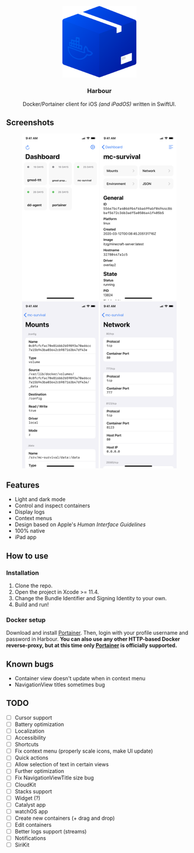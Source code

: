 <p align="center">
	<img width="200" src="Resources/Icon/Harbour@2x.png" alt="Harbour Logo"><br>
	<h3 align="center">Harbour</h3>
	<p align="center">Docker/Portainer client for iOS <i>(and iPadOS)</i> written in SwiftUI.</p>
</p>

## Screenshots
<p align=center>
	<img height="450" src="Resources/Screenshots/Light/Dashboard.png" alt="Dashboard">
	<img height="450" src="Resources/Screenshots/Light/Detail.png" alt="Detail">
	<img height="450" src="Resources/Screenshots/Light/Mounts.png" alt="Mounts">
	<img height="450" src="Resources/Screenshots/Light/Network.png" alt="Network">
</p>

## Features
- Light and dark mode
- Control and inspect containers
- Display logs
- Context menus
- Design based on Apple's *Human Interface Guidelines*
- 100% native
- iPad app

## How to use
### Installation
1. Clone the repo.
2. Open the project in Xcode >= 11.4.
3. Change the Bundle Identifier and Signing Identity to your own.
4. Build and run!

### Docker setup
Download and install [Portainer](https://portainer.io). Then, login with your profile username and password in Harbour. **You can also use any other HTTP-based Docker reverse-proxy, but at this time only [Portainer](https://portainer.io) is officially supported.**

## Known bugs
- Container view doesn't update when in context menu
- NavigationView titles sometimes bug

## TODO
- [ ] Cursor support
- [ ] Battery optimization
- [ ] Localization
- [ ] Accessibility
- [ ] Shortcuts
- [ ] Fix context menu (properly scale icons, make UI update)
- [ ] Quick actions
- [ ] Allow selection of text in certain views
- [ ] Further optimization
- [ ] Fix NavigationViewTitle size bug
- [ ] CloudKit
- [ ] Stacks support
- [ ] Widget (?)
- [ ] Catalyst app
- [ ] watchOS app
- [ ] Create new containers (+ drag and drop)
- [ ] Edit containers
- [ ] Better logs support (streams)
- [ ] Notifications
- [ ] SiriKit
